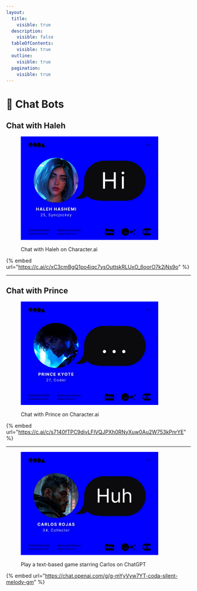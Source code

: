 ```yaml
---
layout:
  title:
    visible: true
  description:
    visible: false
  tableOfContents:
    visible: true
  outline:
    visible: true
  pagination:
    visible: true
---
```


# 💬 Chat Bots

## Chat with Haleh

<figure><img src="../../.gitbook/assets/social_chat-01.jpg" alt="" width="375"><figcaption><p>Chat with Haleh on Character.ai</p></figcaption></figure>

{% embed url="https://c.ai/c/xC3cmBgQ1po4iqc7ysOuttskRLUxO_6oorO7k2jNs9o" %}

***

## Chat with Prince

<figure><img src="../../.gitbook/assets/social_chat-02.jpg" alt="" width="375"><figcaption><p>Chat with Prince on Character.ai</p></figcaption></figure>

{% embed url="https://c.ai/c/s7140fTPC9divLFlVQJPXh0RNyXuw0Au2W753kPnrYE" %}

***

<figure><img src="../../.gitbook/assets/social_chat-05.jpg" alt="" width="375"><figcaption><p>Play a text-based game starring Carlos on ChatGPT</p></figcaption></figure>

{% embed url="https://chat.openai.com/g/g-mYyVyw7YT-coda-silent-melody-gm" %}
